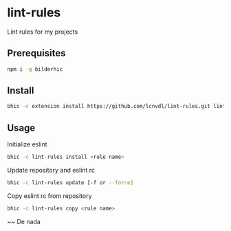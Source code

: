 # lint-rules
Lint rules for my projects

## Prerequisites
```bash
npm i -g bilderhic
```

## Install
```bash
bhic -c extension install https://github.com/lcnvdl/lint-rules.git lint-rules
```

## Usage
Initialize eslint
```bash
bhic -c lint-rules install <rule name>
```

Update repository and eslint rc
```bash
bhic -c lint-rules update [-f or --force]
```

Copy eslint rc from repository
```bash
bhic -c lint-rules copy <rule name>
```

~~ De nada
